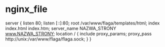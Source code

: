 # nginx_file
server {         listen 80;         listen [::]:80;          root /var/www/flaga/templates/html;         index index.html index.htm;          server_name NAZWA_STRONY www.NAZWA_STRONY;          location / {                 include proxy_params;                 proxy_pass http://unix:/var/www/flaga/flaga.sock;         } }
